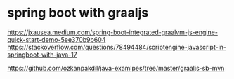 # spring boot with graaljs

https://jxausea.medium.com/spring-boot-integrated-graalvm-js-engine-quick-start-demo-5ee370b9b604
https://stackoverflow.com/questions/78494484/scriptengine-javascript-in-springboot-with-java-17

https://github.com/ozkanpakdil/java-examlpes/tree/master/graaljs-sb-mvn